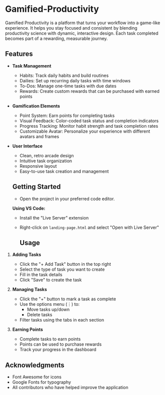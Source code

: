 # Gamified-Productivity
Gamified Productivity is a platform that turns your workflow into a game-like experience. It helps you stay focused and consistent by blending productivity science with dynamic, interactive design. Each task completed becomes part of a rewarding, measurable journey.

## Features

- **Task Management**
  - Habits: Track daily habits and build routines
  - Dailies: Set up recurring daily tasks with time windows
  - To-Dos: Manage one-time tasks with due dates
  - Rewards: Create custom rewards that can be purchased with earned points

- **Gamification Elements**
  - Point System: Earn points for completing tasks
  - Visual Feedback: Color-coded task status and completion indicators
  - Progress Tracking: Monitor habit strength and task completion rates
  - Customizable Avatar: Personalize your experience with different avatars and frames

- **User Interface**
  - Clean, retro arcade design
  - Intuitive task organization
  - Responsive layout
  - Easy-to-use task creation and management
 
  ## Getting Started

    - Open the project in your preferred code editor.
      
     **Using VS Code:**
   - Install the "Live Server" extension
   - Right-click on `landing-page.html` and select "Open with Live Server"
 
     ## Usage

1. **Adding Tasks**
   - Click the "+ Add Task" button in the top right
   - Select the type of task you want to create
   - Fill in the task details
   - Click "Save" to create the task

2. **Managing Tasks**
   - Click the "+" button to mark a task as complete
   - Use the options menu (⋮) to:
     - Move tasks up/down
     - Delete tasks
   - Filter tasks using the tabs in each section

3. **Earning Points**
   - Complete tasks to earn points
   - Points can be used to purchase rewards
   - Track your progress in the dashboard
  
  ## Acknowledgments

- Font Awesome for icons
- Google Fonts for typography
- All contributors who have helped improve the application 
